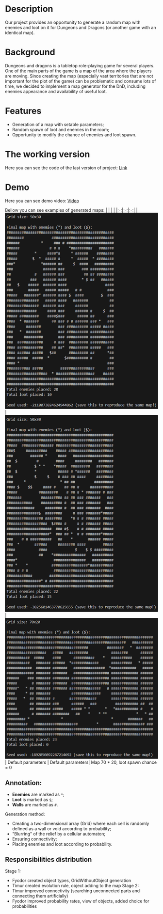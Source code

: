 # Description
Our project provides an opportunity to generate a random map with enemies and loot on it for Dungeons and Dragons (or another game with an identical map).
# Background
Dungeons and dragons is a tabletop role-playing game for several players. One of
the main parts of the game is a map of the area where the players are moving.
Since creating the map (especially vast territories that are not important for
the plot of the game) can be problematic and consume lots of time, we decided
to implement a map generator for the DnD, including enemies appearance and
availability of useful loot.
# Features
* Generation of a map with setable parameters;
* Random spawn of loot and enemies in the room;
* Opportunity to modify the chance of enemies and loot spawn.
# The working version
Here you can see the code of the last version of project: [Link](app\Main.hs)
# Demo
Here you can see demo video: [Video](https://drive.google.com/file/d/1Ao8013NjCw8gYMPixqgQZKUjtOQTH7aT/view?usp=drivesdk)

Bellow you can see examples of generated maps:
| | | | 
|:-:|:-:|:-:|
| ![](demo-images/image1.png) | ![](demo-images/image2.png)| ![](demo-images/image3.png)
| Default parameters | Default parameters| Map 70 * 20, loot spawn chance = 0

## Annotation:
* **Enemies** are marked as `*`;
* **Loot** is marked as `$`;
* **Walls** are marked as `#`.

Generation method:
* Creating a two-dimensional array (Grid) where each cell is randomly defined as a wall or void according to probability;
* "Blurring" of the relief by a cellular automaton;
* Ensuring connectivity;
* Placing enemies and loot according to probability.

## Responsibilities distribution
Stage 1:
* Fyodor created object types, GridWithoutObject generation 
* Timur created evolution rule, object adding to the map
Stage 2:
* Timur improved connectivity (searching unconnected parts and connecting them artificially)
* Fyodor improved probability rates, view of objects, added choice for probabilities